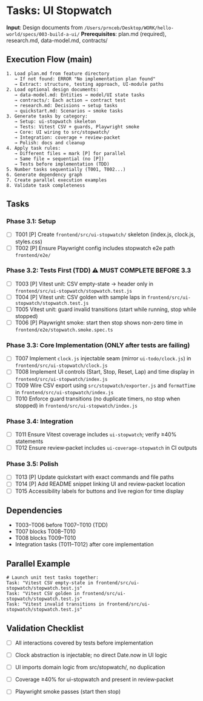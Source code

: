 # Tasks: UI Stopwatch

**Input**: Design documents from `/Users/prnceb/Desktop/WORK/hello-world/specs/003-build-a-ui/`
**Prerequisites**: plan.md (required), research.md, data-model.md, contracts/

## Execution Flow (main)
```
1. Load plan.md from feature directory
   → If not found: ERROR "No implementation plan found"
   → Extract: structure, testing approach, UI-module paths
2. Load optional design documents:
   → data-model.md: Entities → model/UI state tasks
   → contracts/: Each action → contract test
   → research.md: Decisions → setup tasks
   → quickstart.md: Scenarios → smoke tasks
3. Generate tasks by category:
   → Setup: ui-stopwatch skeleton
   → Tests: Vitest CSV + guards, Playwright smoke
   → Core: UI wiring to src/stopwatch/
   → Integration: coverage + review-packet
   → Polish: docs and cleanup
4. Apply task rules:
   → Different files = mark [P] for parallel
   → Same file = sequential (no [P])
   → Tests before implementation (TDD)
5. Number tasks sequentially (T001, T002...)
6. Generate dependency graph
7. Create parallel execution examples
8. Validate task completeness
```

## Tasks

### Phase 3.1: Setup
- [ ] T001 [P] Create `frontend/src/ui-stopwatch/` skeleton (index.js, clock.js, styles.css)
- [ ] T002 [P] Ensure Playwright config includes stopwatch e2e path `frontend/e2e/`

### Phase 3.2: Tests First (TDD) ⚠️ MUST COMPLETE BEFORE 3.3
- [ ] T003 [P] Vitest unit: CSV empty-state → header only in `frontend/src/ui-stopwatch/stopwatch.test.js`
- [ ] T004 [P] Vitest unit: CSV golden with sample laps in `frontend/src/ui-stopwatch/stopwatch.test.js`
- [ ] T005 Vitest unit: guard invalid transitions (start while running, stop while stopped)
- [ ] T006 [P] Playwright smoke: start then stop shows non-zero time in `frontend/e2e/stopwatch.smoke.spec.ts`

### Phase 3.3: Core Implementation (ONLY after tests are failing)
- [ ] T007 Implement `clock.js` injectable seam (mirror `ui-todo/clock.js`) in `frontend/src/ui-stopwatch/clock.js`
- [ ] T008 Implement UI controls (Start, Stop, Reset, Lap) and time display in `frontend/src/ui-stopwatch/index.js`
- [ ] T009 Wire CSV export using `src/stopwatch/exporter.js` and `formatTime` in `frontend/src/ui-stopwatch/index.js`
- [ ] T010 Enforce guard transitions (no duplicate timers, no stop when stopped) in `frontend/src/ui-stopwatch/index.js`

### Phase 3.4: Integration
- [ ] T011 Ensure Vitest coverage includes `ui-stopwatch`; verify ≥40% statements
- [ ] T012 Ensure review‑packet includes `ui-coverage-stopwatch` in CI outputs

### Phase 3.5: Polish
- [ ] T013 [P] Update quickstart with exact commands and file paths
- [ ] T014 [P] Add README snippet linking UI and review‑packet location
- [ ] T015 Accessibility labels for buttons and live region for time display

## Dependencies
- T003–T006 before T007–T010 (TDD)
- T007 blocks T008–T010
- T008 blocks T009–T010
- Integration tasks (T011–T012) after core implementation

## Parallel Example
```
# Launch unit test tasks together:
Task: "Vitest CSV empty-state in frontend/src/ui-stopwatch/stopwatch.test.js"
Task: "Vitest CSV golden in frontend/src/ui-stopwatch/stopwatch.test.js"
Task: "Vitest invalid transitions in frontend/src/ui-stopwatch/stopwatch.test.js"
```

## Validation Checklist
- [ ] All interactions covered by tests before implementation
- [ ] Clock abstraction is injectable; no direct Date.now in UI logic
- [ ] UI imports domain logic from src/stopwatch/, no duplication
- [ ] Coverage ≥40% for ui-stopwatch and present in review‑packet
- [ ] Playwright smoke passes (start then stop)

